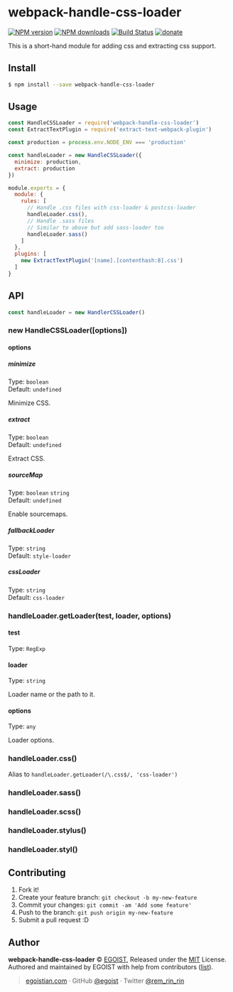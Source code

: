 # webpack-handle-css-loader

[![NPM version](https://img.shields.io/npm/v/webpack-handle-css-loader.svg?style=flat-square)](https://npmjs.com/package/webpack-handle-css-loader) [![NPM downloads](https://img.shields.io/npm/dm/webpack-handle-css-loader.svg?style=flat-square)](https://npmjs.com/package/webpack-handle-css-loader) [![Build Status](https://img.shields.io/circleci/project/egoist/webpack-handle-css-loader/master.svg?style=flat-square)](https://circleci.com/gh/egoist/webpack-handle-css-loader) [![donate](https://img.shields.io/badge/$-donate-ff69b4.svg?maxAge=2592000&style=flat-square)](https://github.com/egoist/donate)

This is a short-hand module for adding css and extracting css support.

## Install

```bash
$ npm install --save webpack-handle-css-loader
```

## Usage

```js
const HandleCSSLoader = require('webpack-handle-css-loader')
const ExtractTextPlugin = require('extract-text-webpack-plugin')

const production = process.env.NODE_ENV === 'production'

const handleLoader = new HandleCSSLoader({
  minimize: production,
  extract: production
})

module.exports = {
  module: {
    rules: [
      // Handle .css files with css-loader & postcss-loader
      handleLoader.css(),
      // Handle .sass files
      // Similar to above but add sass-loader too
      handleLoader.sass()
    ]
  },
  plugins: [
    new ExtractTextPlugin('[name].[contenthash:8].css')
  ]
}
```

## API

```js
const handleLoader = new HandlerCSSLoader()
```

### new HandleCSSLoader([options])

#### options

##### minimize

Type: `boolean`<br>
Default: `undefined`

Minimize CSS.

##### extract

Type: `boolean`<br>
Default: `undefined`

Extract CSS.

##### sourceMap

Type: `boolean` `string`<br>
Default: `undefined`

Enable sourcemaps.

##### fallbackLoader

Type: `string`<br>
Default: `style-loader`

##### cssLoader

Type: `string`<br>
Default: `css-loader`

### handleLoader.getLoader(test, loader, options)

#### test

Type: `RegExp`

#### loader

Type: `string`

Loader name or the path to it.

#### options

Type: `any`

Loader options.

### handleLoader.css()

Alias to `handleLoader.getLoader(/\.css$/, 'css-loader')`

### handleLoader.sass()

### handleLoader.scss()

### handleLoader.stylus()

### handleLoader.styl()

## Contributing

1. Fork it!
2. Create your feature branch: `git checkout -b my-new-feature`
3. Commit your changes: `git commit -am 'Add some feature'`
4. Push to the branch: `git push origin my-new-feature`
5. Submit a pull request :D

## Author

**webpack-handle-css-loader** © [EGOIST](https://github.com/egoist), Released under the [MIT](https://egoist.mit-license.org/) License.<br>
Authored and maintained by EGOIST with help from contributors ([list](https://github.com/egoist/webpack-handle-css-loader/contributors)).

> [egoistian.com](https://egoistian.com) · GitHub [@egoist](https://github.com/egoist) · Twitter [@rem_rin_rin](https://twitter.com/rem_rin_rin)
